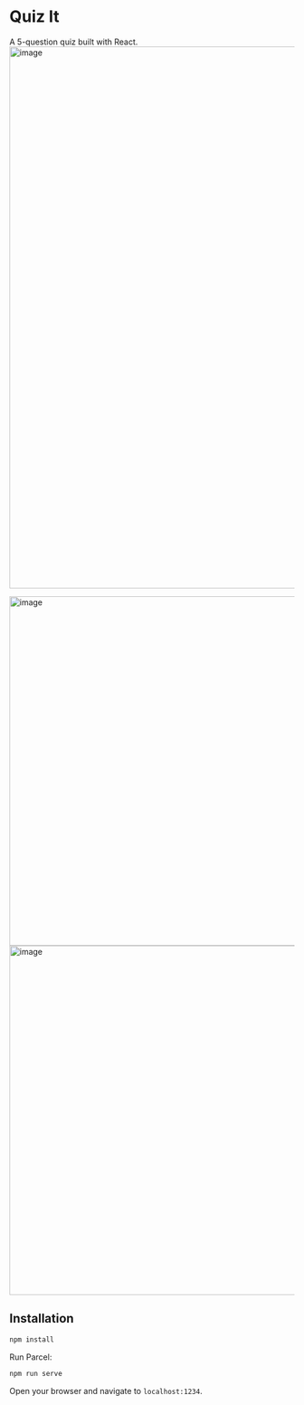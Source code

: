 # Quiz It

A 5-question quiz built with React.
<img width="957" alt="image" src="https://github.com/mansijadhav31/Quiz-Game/assets/108819901/1be4cc25-2294-4f51-9dc8-4480b5589620">

<img width="617" alt="image" src="https://github.com/mansijadhav31/Quiz-Game/assets/108819901/d241b102-4318-4ab8-ba7e-5ff308f52fad">
<img width="617" alt="image" src="https://github.com/mansijadhav31/Quiz-Game/assets/108819901/7c900540-2833-4ca8-9cf9-0a171aed07f7">

## Installation


```bash
npm install
```

Run Parcel:

```bash
npm run serve
```

Open your browser and navigate to `localhost:1234`.
